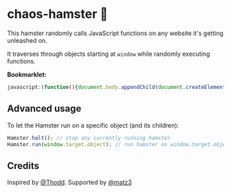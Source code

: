 # chaos-hamster :hamster:
This hamster randomly calls JavaScript functions on any website it's getting unleashed on.

It traverses through objects starting at `window` while randomly executing functions.

**Bookmarklet:**  
````js
javascript:(function(){document.body.appendChild(document.createElement('script')).src='https://randombyte.github.io/chaos-hamster/hamster.js';})();
`````

## Advanced usage
To let the Hamster run on a specific object (and its children):

````js
Hamster.halt(); // stop any currently running hamster
Hamster.run(window.target.object); // run hamster on window.target.object and any child-objects
````

## Credits
Inspired by [@Thodd](https://github.com/Thodd). Supported by [@matz3](https://github.com/matz3)
